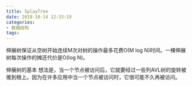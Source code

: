 ```yaml
---
title: SplayTree
date: 2018-10-14 12:33:19
categories:
- 数据结构
tags:
---
```


伸展树保证从空树开始连续M次对树的操作最多花费O(M log N)时间。一棵伸展树每次操作的摊还代价是O(log N)。

伸展树的基本 想法是，当一个节点被访问后，它就要经过一些列AVL树的旋转被推到根上。因为在许多应用中当一个节点被访问时，它很可能不久再被访问。